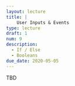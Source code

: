 ```yaml
---
layout: lecture
title: | 
    User Inputs & Events
type: lecture
draft: 1
num: 9
description:
  - If / Else
  - Booleans
due_date: 2020-05-05
---
```


TBD